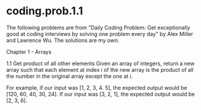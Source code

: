 # coding.prob.1.1
The following problems are from "Daily Coding Problem: Get exceptionally good at coding interviews by solving one problem every day" by Alex Miller and Lawrence Wu. The solutions are my own.

Chapter 1 - Arrays

1.1 Get product of all other elements
Given an array of integers, return a new array such that each element at index i of the new array is the product of all the number in the original array except the one at i.

For example, if our input was [1, 2, 3, 4. 5], the expected output would be [120, 60, 40, 30, 24]. If our input was [3, 2, 1],  the expected output would be [2, 3, 6].


